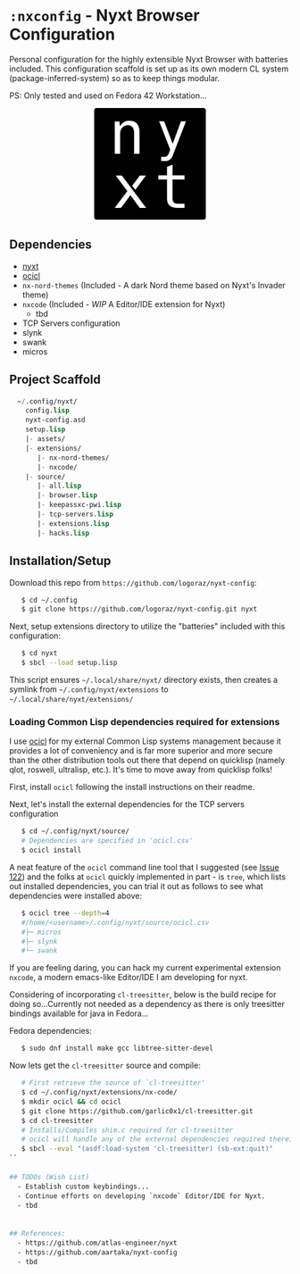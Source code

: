 # `:nxconfig` - Nyxt Browser Configuration 

Personal configuration for the highly extensible Nyxt Browser with batteries
included.  This configuration scaffold is set up as its own modern CL system
(package-inferred-system) so as to keep things modular.

PS: Only tested and used on Fedora 42 Workstation...

<p align="center">
  <img src="assets/nyxt.svg" width="200" />
</p>


## Dependencies
  - [nyxt](https://github.com/atlas-engineer/nyxt)
  - [ocicl](https://github.com/ocicl/ocicl)
  - `nx-nord-themes` (Included - A dark Nord theme based on Nyxt's Invader theme)
  - `nxcode` (Included - *WIP* A Editor/IDE extension for Nyxt)
     - tbd
  - TCP Servers configuration
  - slynk
  - swank
  - micros     

## Project Scaffold
```lisp
  ~/.config/nyxt/
    config.lisp
    nyxt-config.asd
    setup.lisp
    |- assets/
    |- extensions/
       |- nx-nord-themes/
       |- nxcode/
    |- source/
       |- all.lisp
       |- browser.lisp
       |- keepassxc-pwi.lisp
       |- tcp-servers.lisp
       |- extensions.lisp
       |- hacks.lisp
```

## Installation/Setup
Download this repo from `https://github.com/logoraz/nyxt-config`:

```bash
   $ cd ~/.config
   $ git clone https://github.com/logoraz/nyxt-config.git nyxt
```

Next, setup extensions directory to utilize the "batteries" included with this
configuration:

```bash
   $ cd nyxt
   $ sbcl --load setup.lisp
```

This script ensures `~/.local/share/nyxt/` directory exists, then creates a
symlink from `~/.config/nyxt/extensions` to `~/.local/share/nyxt/extensions/`


### Loading Common Lisp dependencies required for extensions
I use [ocicl](https://github.com/ocicl/ocicl) for my external Common Lisp systems
management because it provides a lot of conveniency and is far more superior and 
more secure than the other distribution tools out there that depend on quicklisp 
(namely qlot, roswell, ultralisp, etc.). It's time to move away from quicklisp
folks!

First, install `ocicl` following the install instructions on their readme.

Next, let's install the external dependencies for the TCP servers configuration

```bash
   $ cd ~/.config/nyxt/source/
   # Dependencies are specified in 'ocicl.csv'
   $ ocicl install
```

A neat feature of the `ocicl` command line tool that I suggested (see 
[Issue 122](https://github.com/ocicl/ocicl/issues/122)) and the folks at `ocicl`
quickly implemented in part - is `tree`, which lists out installed dependencies, 
you can trial it out as follows to see what dependencies were installed above:

```bash
   $ ocicl tree --depth=4
   #/home/<username>/.config/nyxt/source/ocicl.csv
   #├─ micros
   #├─ slynk
   #└─ swank
```

If you are feeling daring, you can hack my current experimental extension
`nxcode`, a modern emacs-like Editor/IDE I am developing for nyxt. 

Considering of incorporating `cl-treesitter`, below is the build recipe for
doing so...Currently not needed as a dependency as there is only treesitter
bindings available for java in Fedora...

Fedora dependencies:
```bash
   $ sudo dnf install make gcc libtree-sitter-devel
```

Now lets get the `cl-treesitter` source and compile:
```bash
   # First retrieve the source of `cl-treesitter'
   $ cd ~/.config/nyxt/extensions/nx-code/
   $ mkdir ocicl && cd ocicl
   $ git clone https://github.com/garlic0x1/cl-treesitter.git
   $ cd cl-treesitter
   # Installs/Compiles shim.c required for cl-treesitter
   # ocicl will handle any of the external dependencies required therein...
   $ sbcl --eval "(asdf:load-system 'cl-treesitter) (sb-ext:quit)"
``

## TODOs (Wish List)
  - Establish custom keybindings...
  - Continue efforts on developing `nxcode` Editor/IDE for Nyxt.
  - tbd


## References:
  - https://github.com/atlas-engineer/nyxt
  - https://github.com/aartaka/nyxt-config
  - tbd
